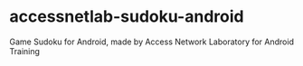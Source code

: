 accessnetlab-sudoku-android
===========================

Game Sudoku for Android, made by Access Network Laboratory for Android Training